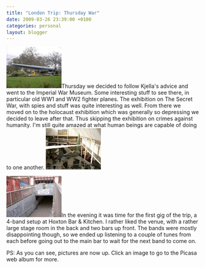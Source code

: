 ```yaml
---
title: "London Trip: Thursday War"
date: 2009-03-26 23:39:00 +0100
categories: personal
layout: blogger
---
```


![Gun](/static/images/backfill/london/P1030666.jpg)Thursday we decided to follow
Kjella's advice and went to the Imperial War Museum. Some interesting stuff to
see there, in particular old WW1 and WW2 fighter planes. The exhibition on The
Secret War, with spies and stuff was quite interesting as well. From there we
moved on to the holocaust exhibition which was generally so depressing we
decided to leave after that. Thus skipping the exhibition on crimes against
humanity. I'm still quite amazed at what human beings are capable of doing to
one another. ![Plane](/static/images/backfill/london/P1030668.jpg)

![Tunnel](/static/images/backfill/london/P1030669.jpg)In the evening it was time
for the first gig of the trip, a 4-band setup at Hoxton Bar & Kitchen. I rather
liked the venue, with a rather large stage room in the back and two bars up
front. The bands were mostly disappointing though, so we ended up listening to a
couple of tunes from each before going out to the main bar to wait for the next
band to come on.

PS: As you can see, pictures are now up. Click an image to go to the Picasa web
album for more.
